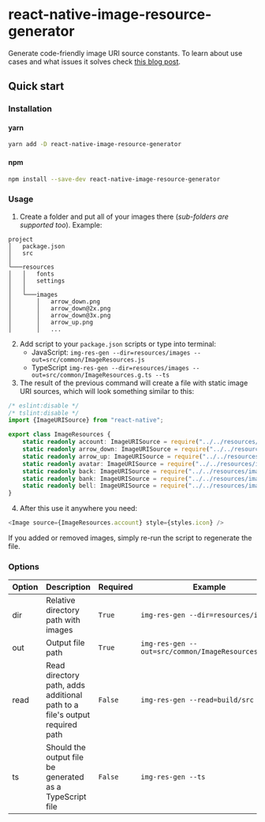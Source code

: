 # react-native-image-resource-generator

Generate code-friendly image URI source constants.
To learn about use cases and what issues it solves check [this blog post]().

## Quick start

### Installation

#### yarn

```sh
yarn add -D react-native-image-resource-generator
```

#### npm

```sh
npm install --save-dev react-native-image-resource-generator
```

### Usage

1. Create a folder and put all of your images there (_sub-folders are supported too_). Example:
```
project
│   package.json
│   src  
│
└───resources
│   │   fonts
│   │   settings
│   │
│   └───images
│       │   arrow_down.png
│       │   arrow_down@2x.png
│       │   arrow_down@3x.png
│       │   arrow_up.png
│       │   ...
```
2. Add script to your `package.json` scripts or type into terminal:
   * JavaScript: ```img-res-gen --dir=resources/images --out=src/common/ImageResources.js```
   * TypeScript ```img-res-gen --dir=resources/images --out=src/common/ImageResources.g.ts --ts```
3. The result of the previous command will create a file with static image URI sources, which will look something similar to this:
```typescript
/* eslint:disable */
/* tslint:disable */
import {ImageURISource} from "react-native";

export class ImageResources {
    static readonly account: ImageURISource = require("../../resources/images/account.png");
    static readonly arrow_down: ImageURISource = require("../../resources/images/arrow_down.png");
    static readonly arrow_up: ImageURISource = require("../../resources/images/arrow_up.png");
    static readonly avatar: ImageURISource = require("../../resources/images/avatar.png");
    static readonly back: ImageURISource = require("../../resources/images/back.png");
    static readonly bank: ImageURISource = require("../../resources/images/bank.png");
    static readonly bell: ImageURISource = require("../../resources/images/bell.png");
}
```
4. After this use it anywhere you need:
```typescript jsx
<Image source={ImageResources.account} style={styles.icon} />
```

If you added or removed images, simply re-run the script to regenerate the file.

### Options

| Option        | Description                                                                 | Required | Example
|---------------|-----------------------------------------------------------------------------|----------|---------------------------------------
| dir           | Relative directory path with images                                         | `True`   | `img-res-gen --dir=resources/images`
| out           | Output file path                                                            | `True`   | `img-res-gen --out=src/common/ImageResources.g.ts`
| read          | Read directory path, adds additional path to a file's output required path  | `False`  | `img-res-gen --read=build/src`
| ts            | Should the output file be generated as a TypeScript file                    | `False`  | `img-res-gen --ts`




